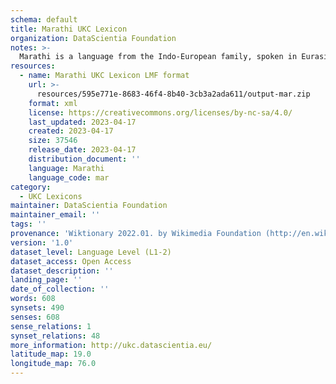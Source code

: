 ```yaml
---
schema: default
title: Marathi UKC Lexicon
organization: DataScientia Foundation
notes: >-
  Marathi is a language from the Indo-European family, spoken in Eurasia. The UKC Lexicon of Marathi is represented as a lexico-semantic network. It consists of words, word senses, synsets, as well as sense-level and synset-level relationships.
resources:
  - name: Marathi UKC Lexicon LMF format
    url: >-
      resources/595e771e-8683-46f4-8b40-3cb3a2ada611/output-mar.zip
    format: xml
    license: https://creativecommons.org/licenses/by-nc-sa/4.0/
    last_updated: 2023-04-17
    created: 2023-04-17
    size: 37546
    release_date: 2023-04-17
    distribution_document: ''
    language: Marathi
    language_code: mar
category:
  - UKC Lexicons
maintainer: DataScientia Foundation
maintainer_email: ''
tags: ''
provenance: 'Wiktionary 2022.01. by Wikimedia Foundation (http://en.wiktionary.org); CogNet 2.1 by Khuyagbaatar Batsuren, National University of Mongolia (http://cognet.ukc.disi.unitn.it); KinDiv: Kinship Diversity 1.0 by Temuulen Khishigsuren (http://ukc.disi.unitn.it/index.php/kinship/); MorphyNet 2.0 by Gábor Bella and Khuyagbaatar Batsuren (http://ukc.disi.unitn.it/index.php/morphynet/); Antonymy 1.0 by Gábor Bella (http://ukc.datascientia.eu); Princeton WordNet 2.1 by Princeton University (https://wordnet.princeton.edu)'
version: '1.0'
dataset_level: Language Level (L1-2)
dataset_access: Open Access
dataset_description: ''
landing_page: ''
date_of_collection: ''
words: 608
synsets: 490
senses: 608
sense_relations: 1
synset_relations: 48
more_information: http://ukc.datascientia.eu/
latitude_map: 19.0
longitude_map: 76.0
---
```

